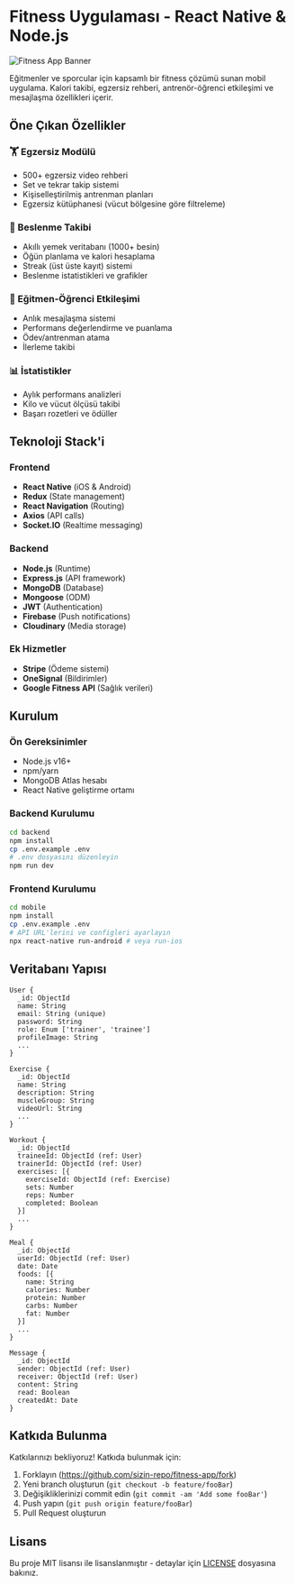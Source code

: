 # Fitness Uygulaması - React Native & Node.js

![Fitness App Banner](https://example.com/path/to/banner-image.jpg)

Eğitmenler ve sporcular için kapsamlı bir fitness çözümü sunan mobil uygulama. Kalori takibi, egzersiz rehberi, antrenör-öğrenci etkileşimi ve mesajlaşma özellikleri içerir.

## Öne Çıkan Özellikler

### 🏋️ Egzersiz Modülü
- 500+ egzersiz video rehberi
- Set ve tekrar takip sistemi
- Kişiselleştirilmiş antrenman planları
- Egzersiz kütüphanesi (vücut bölgesine göre filtreleme)

### 🍏 Beslenme Takibi
- Akıllı yemek veritabanı (1000+ besin)
- Öğün planlama ve kalori hesaplama
- Streak (üst üste kayıt) sistemi
- Beslenme istatistikleri ve grafikler

### 👥 Eğitmen-Öğrenci Etkileşimi
- Anlık mesajlaşma sistemi
- Performans değerlendirme ve puanlama
- Ödev/antrenman atama
- İlerleme takibi

### 📊 İstatistikler
- Aylık performans analizleri
- Kilo ve vücut ölçüsü takibi
- Başarı rozetleri ve ödüller

## Teknoloji Stack'i

### Frontend
- **React Native** (iOS & Android)
- **Redux** (State management)
- **React Navigation** (Routing)
- **Axios** (API calls)
- **Socket.IO** (Realtime messaging)

### Backend
- **Node.js** (Runtime)
- **Express.js** (API framework)
- **MongoDB** (Database)
- **Mongoose** (ODM)
- **JWT** (Authentication)
- **Firebase** (Push notifications)
- **Cloudinary** (Media storage)

### Ek Hizmetler
- **Stripe** (Ödeme sistemi)
- **OneSignal** (Bildirimler)
- **Google Fitness API** (Sağlık verileri)

## Kurulum

### Ön Gereksinimler
- Node.js v16+
- npm/yarn
- MongoDB Atlas hesabı
- React Native geliştirme ortamı

### Backend Kurulumu
```bash
cd backend
npm install
cp .env.example .env
# .env dosyasını düzenleyin
npm run dev
```

### Frontend Kurulumu
```bash
cd mobile
npm install
cp .env.example .env
# API URL'lerini ve configleri ayarlayın
npx react-native run-android # veya run-ios
```

## Veritabanı Yapısı

```
User {
  _id: ObjectId
  name: String
  email: String (unique)
  password: String
  role: Enum ['trainer', 'trainee']
  profileImage: String
  ...
}

Exercise {
  _id: ObjectId
  name: String
  description: String
  muscleGroup: String
  videoUrl: String
  ...
}

Workout {
  _id: ObjectId
  traineeId: ObjectId (ref: User)
  trainerId: ObjectId (ref: User)
  exercises: [{
    exerciseId: ObjectId (ref: Exercise)
    sets: Number
    reps: Number
    completed: Boolean
  }]
  ...
}

Meal {
  _id: ObjectId
  userId: ObjectId (ref: User)
  date: Date
  foods: [{
    name: String
    calories: Number
    protein: Number
    carbs: Number
    fat: Number
  }]
  ...
}

Message {
  _id: ObjectId
  sender: ObjectId (ref: User)
  receiver: ObjectId (ref: User)
  content: String
  read: Boolean
  createdAt: Date
}
```


## Katkıda Bulunma

Katkılarınızı bekliyoruz! Katkıda bulunmak için:

1. Forklayın (https://github.com/sizin-repo/fitness-app/fork)
2. Yeni branch oluşturun (`git checkout -b feature/fooBar`)
3. Değişikliklerinizi commit edin (`git commit -am 'Add some fooBar'`)
4. Push yapın (`git push origin feature/fooBar`)
5. Pull Request oluşturun

## Lisans

Bu proje MIT lisansı ile lisanslanmıştır - detaylar için [LICENSE](LICENSE) dosyasına bakınız.
